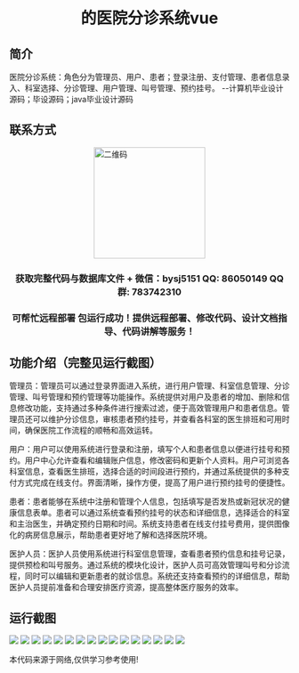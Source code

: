 <p><h1 align="center">的医院分诊系统vue</h1></p>

## 简介
医院分诊系统：角色分为管理员、用户、患者；登录注册、支付管理、患者信息录入、科室选择、分诊管理、用户管理、叫号管理、预约挂号。    --计算机毕业设计源码；毕设源码；java毕业设计源码


## 联系方式
<img src="https://bs-1329754181.cos.ap-shanghai.myqcloud.com/wx.jpg" alt="二维码" style="display: block; margin: 0 auto;" width="200px">
<p><h3 align="center">获取完整代码与数据库文件 + 微信：bysj5151 QQ: 86050149 QQ群: 783742310</h3></p>
<p><h3 align="center">可帮忙远程部署 包运行成功！提供远程部署、修改代码、设计文档指导、代码讲解等服务！</h3></p>

## 功能介绍（完整见运行截图）
管理员：管理员可以通过登录界面进入系统，进行用户管理、科室信息管理、分诊管理、叫号管理和预约管理等功能操作。系统提供对用户及患者的增加、删除和信息修改功能，支持通过多种条件进行搜索过滤，便于高效管理用户和患者信息。管理员还可以维护分诊信息，审核患者预约挂号，并查看各科室的医生排班和可用时间，确保医院工作流程的顺畅和高效运转。

用户：用户可以使用系统进行登录和注册，填写个人和患者信息以便进行挂号和预约。用户中心允许查看和编辑账户信息，修改密码和更新个人资料。用户可浏览各科室信息，查看医生排班，选择合适的时间段进行预约，并通过系统提供的多种支付方式完成在线支付。界面清晰，操作方便，提高了用户进行预约挂号的便捷性。

患者：患者能够在系统中注册和管理个人信息，包括填写是否发热或新冠状况的健康信息表单。患者可以通过系统查看预约挂号的状态和详细信息，选择适合的科室和主治医生，并确定预约日期和时间。系统支持患者在线支付挂号费用，提供图像化的病房信息展示，帮助患者更好地了解和选择医院环境。

医护人员：医护人员使用系统进行科室信息管理，查看患者预约信息和挂号记录，提供预检和叫号服务。通过系统的模块化设计，医护人员可高效管理叫号和分诊流程，同时可以编辑和更新患者的就诊信息。系统还支持查看预约的详细信息，帮助医护人员提前准备和合理安排医疗资源，提高整体医疗服务的效率。


## 运行截图
![](https://bs-1329754181.cos.ap-shanghai.myqcloud.com/ssm/HospitalTriageSystem/img/001.jpg)
![](https://bs-1329754181.cos.ap-shanghai.myqcloud.com/ssm/HospitalTriageSystem/img/002.jpg)
![](https://bs-1329754181.cos.ap-shanghai.myqcloud.com/ssm/HospitalTriageSystem/img/003.jpg)
![](https://bs-1329754181.cos.ap-shanghai.myqcloud.com/ssm/HospitalTriageSystem/img/004.jpg)
![](https://bs-1329754181.cos.ap-shanghai.myqcloud.com/ssm/HospitalTriageSystem/img/005.jpg)
![](https://bs-1329754181.cos.ap-shanghai.myqcloud.com/ssm/HospitalTriageSystem/img/006.jpg)
![](https://bs-1329754181.cos.ap-shanghai.myqcloud.com/ssm/HospitalTriageSystem/img/007.jpg)
![](https://bs-1329754181.cos.ap-shanghai.myqcloud.com/ssm/HospitalTriageSystem/img/008.jpg)
![](https://bs-1329754181.cos.ap-shanghai.myqcloud.com/ssm/HospitalTriageSystem/img/009.jpg)
![](https://bs-1329754181.cos.ap-shanghai.myqcloud.com/ssm/HospitalTriageSystem/img/010.jpg)
![](https://bs-1329754181.cos.ap-shanghai.myqcloud.com/ssm/HospitalTriageSystem/img/011.jpg)
![](https://bs-1329754181.cos.ap-shanghai.myqcloud.com/ssm/HospitalTriageSystem/img/012.jpg)
![](https://bs-1329754181.cos.ap-shanghai.myqcloud.com/ssm/HospitalTriageSystem/img/013.jpg)
![](https://bs-1329754181.cos.ap-shanghai.myqcloud.com/ssm/HospitalTriageSystem/img/014.jpg)
![](https://bs-1329754181.cos.ap-shanghai.myqcloud.com/ssm/HospitalTriageSystem/img/015.jpg)
![](https://bs-1329754181.cos.ap-shanghai.myqcloud.com/ssm/HospitalTriageSystem/img/016.jpg)

<p>本代码来源于网络,仅供学习参考使用!</p>
